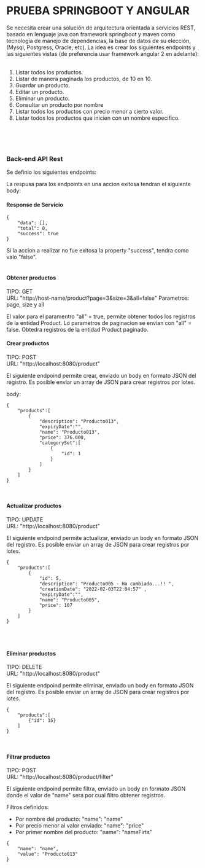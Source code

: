 

# PRUEBA SPRINGBOOT Y ANGULAR

Se necesita crear una solución de arquitectura orientada a servicios REST, basado en
lenguaje java con framework springboot y maven como tecnología de manejo de
dependencias, la base de datos de su elección, (Mysql, Postgress, Oracle, etc). La idea es
crear los siguientes endpoints y las siguientes vistas (de preferencia usar framework angular 2
en adelante):
<br/>
<br/>
1. Listar todos los productos. 
2. Listar de manera paginada los productos, de 10 en 10. 
3. Guardar un producto. 
4. Editar un producto. 
5. Eliminar un producto. 
6. Consultar un producto por nombre
7. Listar todos los productos con precio menor a cierto valor. 
8. Listar todos los productos que inicien con un nombre especifico.
<br/>
<br/>
<br/>


### Back-end API Rest

Se definio los siguientes endpoints:

La respusa para los endpoints en una accion exitosa tendran el siguiente
body:

#### Response de Servicio

````
{
    "data": [],
    "total": 0,
    "success": true
}
````

Si la accion a realizar no fue exitosa la property "success", tendra como
valo "false".
<br/>
<br/>
#### Obtener productos

TIPO: GET<br/>
URL: "http://host-name/product?page=3&size=3&all=false"
Parametros: page, size y all

El valor para el paramentro "all" = true, permite obtener todos los registros de la entidad
Product. Lo parametros de paginacion se envian con "all" = false. Obtedra 
registros de la entidad Product paginado.

#### Crear productos

TIPO: POST<br/>
URL: "http://localhost:8080/product"

El siguiente endpoind permite crear, enviado un body en formato JSON del registro.
Es posible enviar un array de JSON para crear registros por lotes.

body:

```
{
    "products":[
        {
            "description": "Producto013", 
            "expiryDate":"", 
            "name": "Producto013", 
            "price": 376.000,
            "categorySet":[
                {
                    "id": 1
                }
            ]
        }
    ]
}
```
<br/>

#### Actualizar productos

TIPO: UPDATE<br/>
URL: "http://localhost:8080/product"

El siguiente endpoind permite actualizar, enviado un body en formato JSON del registro.
Es posible enviar un array de JSON para crear registros por lotes.

````
{
    "products":[
        {
            "id": 5,
            "description": "Producto005 - Ha cambiado...!! ", 
            "creationDate": "2022-02-03T22:04:57" ,
            "expiryDate":"", 
            "name": "Producto005", 
            "price": 107
        }
    ]
}
````
<br/>
<br/>

#### Eliminar productos

TIPO: DELETE<br/>
URL: "http://localhost:8080/product"

El siguiente endpoind permite eliminar, enviado un body en formato JSON del registro.
Es posible enviar un array de JSON para crear registros por lotes.

````
{
    "products":[
        {"id": 15}
    ]
}
````
<br/>

#### Filtrar productos

TIPO: POST<br/>
URL: "http://localhost:8080/product/filter"

El siguiente endpoind permite filtra, enviado un body en formato JSON donde el valor
de "name" sera por cual filtro obtener registros.

Filtros definidos:

- Por nombre del producto: "name": "name"
- Por precio menor al valor enviado: "name": "price"
- Por primer nombre del producto: "name": "nameFirts"


````
{
    "name": "name",
    "value": "Producto013"
}
````

